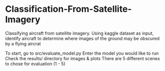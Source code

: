 # Classification-From-Satellite-Imagery
Classifying aircraft from satellite imagery.
Using kaggle dataset as input, identify aircraft
to determine where images of the ground may be obscured by a flying aircrat

To start, go to src/evaluate_model.py
Enter the model you would like to run
Check the results/ directory for images & plots
There are 5 different scenes to chose for evaluation (1 - 5)